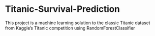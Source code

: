 # Titanic-Survival-Prediction
This project is a machine learning solution to the classic Titanic dataset from Kaggle’s Titanic competition using RandomForestClassifier
